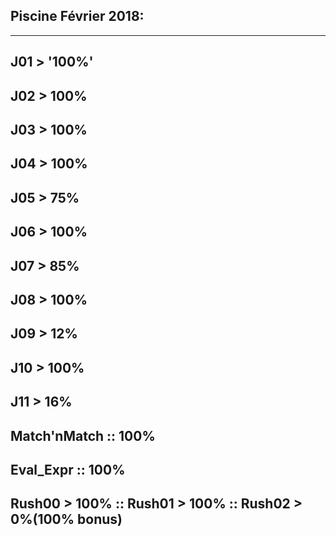 ## Piscine Février 2018:
________________________
## J01 > '100%'
## J02 > 100%
## J03 > 100%
## J04 > 100%
## J05 > 75%
## J06 > 100%
## J07 > 85%
## J08 > 100%
## J09 > 12%
## J10 > 100%
## J11 > 16%
##  Match'nMatch :: 100%
##  Eval_Expr    :: 100%
##  Rush00 > 100% :: Rush01 > 100% :: Rush02 > 0%(100% bonus)
